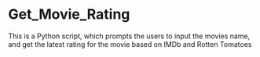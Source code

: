 # Get_Movie_Rating
This is a Python script, which prompts the users to input the movies name, and get the latest rating for the movie based on IMDb and Rotten Tomatoes
